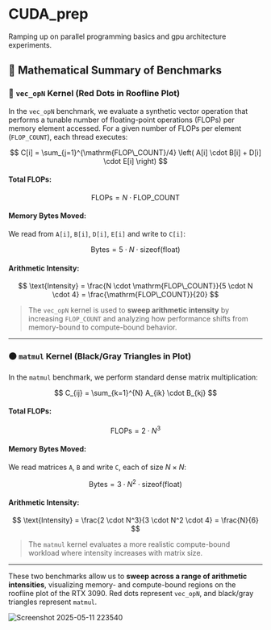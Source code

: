# CUDA_prep
Ramping up on parallel programming basics and gpu architecture experiments.

## 📘 Mathematical Summary of Benchmarks

### 🔴 `vec_opN` Kernel (Red Dots in Roofline Plot)

In the `vec_opN` benchmark, we evaluate a synthetic vector operation that performs a tunable number of floating-point operations (FLOPs) per memory element accessed. For a given number of FLOPs per element (`FLOP_COUNT`), each thread executes:

$$
C[i] = \sum_{j=1}^{\mathrm{FLOP\_COUNT}/4} \left( A[i] \cdot B[i] + D[i] \cdot E[i] \right)
$$

#### Total FLOPs:
$$
\mathrm{FLOPs} = N \cdot \mathrm{FLOP\_COUNT}
$$

#### Memory Bytes Moved:
We read from `A[i]`, `B[i]`, `D[i]`, `E[i]` and write to `C[i]`:

$$
\text{Bytes} = 5 \cdot N \cdot \text{sizeof(float)}
$$

#### Arithmetic Intensity:
$$
\text{Intensity} = \frac{N \cdot \mathrm{FLOP\_COUNT}}{5 \cdot N \cdot 4} = \frac{\mathrm{FLOP\_COUNT}}{20}
$$

> The `vec_opN` kernel is used to **sweep arithmetic intensity** by increasing `FLOP_COUNT` and analyzing how performance shifts from memory-bound to compute-bound behavior.

---

### ⚫ `matmul` Kernel (Black/Gray Triangles in Plot)

In the `matmul` benchmark, we perform standard dense matrix multiplication:

$$
C_{ij} = \sum_{k=1}^{N} A_{ik} \cdot B_{kj}
$$

#### Total FLOPs:
$$
\mathrm{FLOPs} = 2 \cdot N^3
$$

#### Memory Bytes Moved:
We read matrices `A`, `B` and write `C`, each of size $N \times N$:

$$
\text{Bytes} = 3 \cdot N^2 \cdot \text{sizeof(float)}
$$

#### Arithmetic Intensity:
$$
\text{Intensity} = \frac{2 \cdot N^3}{3 \cdot N^2 \cdot 4} = \frac{N}{6}
$$

> The `matmul` kernel evaluates a more realistic compute-bound workload where intensity increases with matrix size.

---

These two benchmarks allow us to **sweep across a range of arithmetic intensities**, visualizing memory- and compute-bound regions on the roofline plot of the RTX 3090. Red dots represent `vec_opN`, and black/gray triangles represent `matmul`.



![Screenshot 2025-05-11 223540](https://github.com/user-attachments/assets/50f46948-5c92-433d-bfc6-b1dbd46eb54a)
